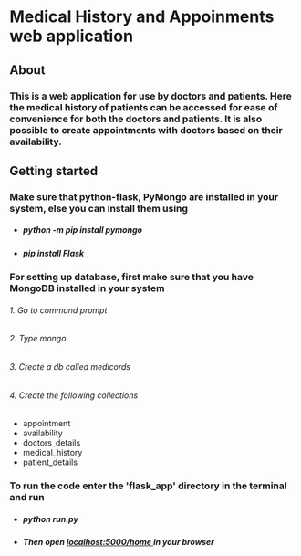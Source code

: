 # Medical History and Appoinments web application

## About

### This is a web application for use by doctors and patients. Here the medical history of patients can be accessed for ease of convenience for both the doctors and patients. It is also possible to create appointments with doctors based on their availability.


## Getting started

### Make sure that python-flask, PyMongo are installed in your system, else you can install them using

- ##### python -m pip install pymongo
- ##### pip install Flask

### For setting up database, first make sure that you have MongoDB installed in your system

###### 1. Go to command prompt

###### 2. Type mongo

###### 3. Create a db called medicords

###### 4. Create the following collections
   - appointment
   - availability
   - doctors_details
   - medical_history
   - patient_details


### To run the code enter the 'flask_app' directory in the terminal and run

- ##### python run.py

- ##### Then open [ localhost:5000/home ](http://localhost:5000/home )  in your browser